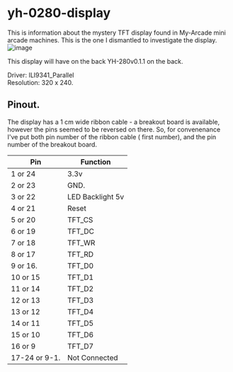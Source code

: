 # yh-0280-display

This is information about the mystery TFT display found in My-Arcade mini arcade machines.  This is the one I dismantled to investigate the display.  
![image](https://user-images.githubusercontent.com/14888910/205723200-45ef9e3c-4e67-40b9-b353-c3d8db31a363.png)


This display will have on the back YH-280v0.1.1 on the back.  

Driver: ILI9341_Parallel  
Resolution: 320 x 240.

## Pinout.  
The display has a  1 cm wide ribbon cable - a breakout board is available, however the pins seemed to be reversed on there.  So, for convenenance I've put both pin number of the ribbon cable ( first number), and the pin number of the breakout board.

| Pin           | Function |
| ------------- | ---------|
| 1 or 24       | 3.3v     |
| 2 or 23       | GND.     |
| 3 or 22       | LED Backlight 5v |
| 4 or 21       | Reset    |
| 5 or 20       | TFT_CS   |
| 6 or 19       | TFT_DC   |
| 7 or 18       | TFT_WR   |
| 8 or 17       | TFT_RD   |
| 9 or 16.      | TFT_D0   |
| 10 or 15      | TFT_D1   |
| 11 or 14      | TFT_D2   |
| 12 or 13      | TFT_D3   |
| 13 or 12      | TFT_D4   |
| 14 or 11      | TFT_D5   |
| 15 or 10      | TFT_D6   |
| 16 or 9       | TFT_D7   |
| 17-24 or 9-1. | Not Connected|
